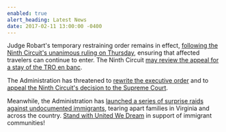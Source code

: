 ```yaml
---
enabled: true
alert_heading: Latest News
date: 2017-02-11 13:00:00 -0400
---
```

Judge Robart's temporary restraining order remains in effect, [following the
Ninth Circuit's unanimous ruling on Thursday](http://cdn.ca9.uscourts.gov/datastore/opinions/2017/02/09/17-35105.pdf),
ensuring that affected travelers can continue to enter. The Ninth Circuit [may
review the appeal for a stay of the TRO en banc](https://www.documentcloud.org/documents/3458890-En-Banc.html).

The Administration has threatened to [rewrite the executive order](http://www.nbcnews.com/news/us-news/white-house-rewriting-trump-s-controversial-travel-ban-order-sources-n719356)
and to [appeal the Ninth Circuit's decision to the Supreme Court](http://thehill.com/homenews/administration/319029-trump-not-planning-to-appeal-travel-ban-ruling-to-supreme-court).

Meanwhile, the Administration has [launched a series of surprise raids against undocumented
immigrants](https://www.washingtonpost.com/national/federal-agents-conduct-sweeping-immigration-enforcement-raids-in-at-least-6-states/2017/02/10/4b9f443a-efc8-11e6-b4ff-ac2cf509efe5_story.html), tearing apart families in Virginia and across the country. [Stand with United We Dream](https://actionnetwork.org/forms/immigrants-are-heretostay/) in support of
immigrant communities!

